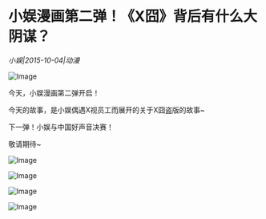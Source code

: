 # 小娱漫画第二弹！《X囧》背后有什么大阴谋？

*小娱|2015-10-04|动漫*

![Image](http://static.ylzbl.com/uploads/ueditor/php/upload/image/20171028/1509171845770334.jpeg)

今天，小娱漫画第二弹开启！

今天的故事，是小娱偶遇X视员工而展开的关于X囧盗版的故事~

下一弹！小娱与中国好声音决赛！

敬请期待~

![Image](http://si1.go2yd.com/get-image/0HqNhQuAfUe)

![Image](http://si1.go2yd.com/get-image/0HqNhPmP7cO)

![Image](http://si1.go2yd.com/get-image/0HqNhMcMy0W)

![Image](http://si1.go2yd.com/get-image/0HqNhOFgNFY)

